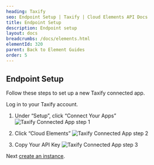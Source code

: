 ```yaml
---
heading: Taxify
seo: Endpoint Setup | Taxify | Cloud Elements API Docs
title: Endpoint Setup
description: Endpoint setup
layout: docs
breadcrumbs: /docs/elements.html
elementId: 320
parent: Back to Element Guides
order: 5
---
```


## Endpoint Setup

Follow these steps to set up a new Taxify connected app.

Log in to your Taxify account.

1. Under “Setup”, click “Connect Your Apps”
![Taxify Connected App step 1](http://cloud-elements.com/wp-content/uploads/2016/02/TaxifyAPI1.png)

2. Click “Cloud Elements”
![Taxify Connected App step 2](http://cloud-elements.com/wp-content/uploads/2016/02/TaxifyAPICE2.png)

3. Copy Your API Key
![Taxify Connected App step 3](http://cloud-elements.com/wp-content/uploads/2016/02/TaxifyAPICE3.png)

Next [create an instance](taxify-create-instance.html).

